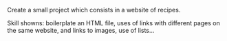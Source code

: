 Create a small project which consists in a website of recipes.

Skill showns: boilerplate an HTML file, uses of links with different pages on the same website, and links to images, use of lists...